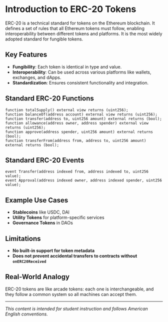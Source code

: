 # Introduction to ERC-20 Tokens

ERC-20 is a technical standard for tokens on the Ethereum blockchain. It defines a set of rules that all Ethereum tokens must follow, enabling interoperability between different tokens and platforms. It is the most widely adopted standard for fungible tokens.

## Key Features

- **Fungibility**: Each token is identical in type and value.
- **Interoperability**: Can be used across various platforms like wallets, exchanges, and dApps.
- **Standardization**: Ensures consistent functionality and integration.

## Standard ERC-20 Functions

```solidity
function totalSupply() external view returns (uint256);
function balanceOf(address account) external view returns (uint256);
function transfer(address to, uint256 amount) external returns (bool);
function allowance(address owner, address spender) external view returns (uint256);
function approve(address spender, uint256 amount) external returns (bool);
function transferFrom(address from, address to, uint256 amount) external returns (bool);
```

## Standard ERC-20 Events

```solidity
event Transfer(address indexed from, address indexed to, uint256 value);
event Approval(address indexed owner, address indexed spender, uint256 value);
```

## Example Use Cases

- **Stablecoins** like USDC, DAI
- **Utility Tokens** for platform-specific services
- **Governance Tokens** in DAOs

## Limitations

- **No built-in support for token metadata**
- **Does not prevent accidental transfers to contracts without `onERC20Received`**

## Real-World Analogy

ERC-20 tokens are like arcade tokens: each one is interchangeable, and they follow a common system so all machines can accept them.

---

*This content is intended for student instruction and follows American English conventions.*
